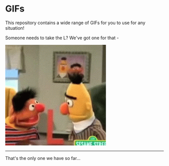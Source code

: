 # GIFs

This repository contains a wide range of GIFs for you to use for any situation!


Someone needs to take the L? We've got one for that - 

![Take the L](https://raw.githubusercontent.com/TechPhil/GIFs/main/take_the_l/sesame_street_001.gif)

---
That's the only one we have so far...
